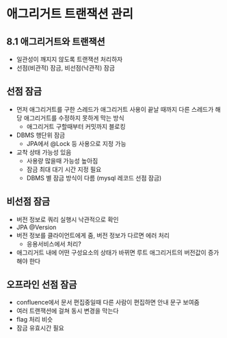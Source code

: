 # 애그리거트 트랜잭션 관리

## 8.1 애그리거트와 트랜잭션

- 일관성이 깨지지 않도록 트랜잭션 처리하자
- 선점(비관적) 잠금, 비선점(낙관적) 잠금

## 선점 잠금

- 먼저 애그리거트를 구한 스레드가 애그리거트 사용이 끝날 때까지 다른 스레드가 해당 애그리거트를 수정하지 못하게 막는 방식
    - 애그리거트 구할때부터 커밋까지 블로킹
- DBMS 행단위 잠금
    - JPA에서 @Lock 등 사용으로 지정 가능
- 교착 상태 가능성 있음
    - 사용량 많을때 가능성 높아짐
    - 잠금 최대 대기 시간 지정 필요
    - DBMS 별 잠금 방식이 다름 (mysql 레코드 선점 잠금)

## 비선점 잠금

- 버전 정보로 쿼리 실행시 낙관적으로 확인
- JPA @Version
- 버전 정보를 클라이언트에게 줌, 버전 정보가 다르면 에러 처리
  - 응용서비스에서 처리?
- 애그리거트 내에 어떤 구성요소의 상태가 바뀌면 루트 애그리거트의 버전값이 증가해야 한다

## 오프라인 선점 잠금

- confluence에서 문서 편집중일때 다른 사람이 편집하면 안내 문구 보여줌
- 여러 트랜잭션에 걸쳐 동시 변경을 막는다
- flag 처리 비슷
- 잠금 유효시간 필요
